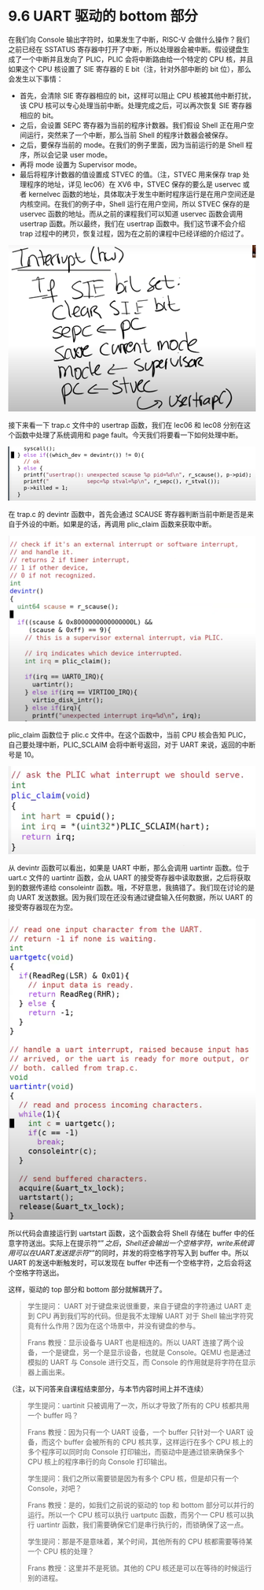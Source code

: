 # 9.6 UART 驱动的 bottom 部分

在我们向 Console 输出字符时，如果发生了中断，RISC-V 会做什么操作？我们之前已经在 SSTATUS 寄存器中打开了中断，所以处理器会被中断。假设键盘生成了一个中断并且发向了 PLIC，PLIC 会将中断路由给一个特定的 CPU 核，并且如果这个 CPU 核设置了 SIE 寄存器的 E bit（注，针对外部中断的 bit 位），那么会发生以下事情：

- 首先，会清除 SIE 寄存器相应的 bit，这样可以阻止 CPU 核被其他中断打扰，该 CPU 核可以专心处理当前中断。处理完成之后，可以再次恢复 SIE 寄存器相应的 bit。
- 之后，会设置 SEPC 寄存器为当前的程序计数器。我们假设 Shell 正在用户空间运行，突然来了一个中断，那么当前 Shell 的程序计数器会被保存。
- 之后，要保存当前的 mode。在我们的例子里面，因为当前运行的是 Shell 程序，所以会记录 user mode。
- 再将 mode 设置为 Supervisor mode。
- 最后将程序计数器的值设置成 STVEC 的值。（注，STVEC 用来保存 trap 处理程序的地址，详见 lec06）在 XV6 中，STVEC 保存的要么是 uservec 或者 kernelvec 函数的地址，具体取决于发生中断时程序运行是在用户空间还是内核空间。在我们的例子中，Shell 运行在用户空间，所以 STVEC 保存的是 uservec 函数的地址。而从之前的课程我们可以知道 uservec 函数会调用 usertrap 函数。所以最终，我们在 usertrap 函数中。我们这节课不会介绍 trap 过程中的拷贝，恢复过程，因为在之前的课程中已经详细的介绍过了。

![](<../assets/image (768).png>)

接下来看一下 trap.c 文件中的 usertrap 函数，我们在 lec06 和 lec08 分别在这个函数中处理了系统调用和 page fault。今天我们将要看一下如何处理中断。

![](<../assets/image (818).png>)

在 trap.c 的 devintr 函数中，首先会通过 SCAUSE 寄存器判断当前中断是否是来自于外设的中断。如果是的话，再调用 plic_claim 函数来获取中断。

![](<../assets/image (441) (1) (1) (1) (1).png>)

plic_claim 函数位于 plic.c 文件中。在这个函数中，当前 CPU 核会告知 PLIC，自己要处理中断，PLIC_SCLAIM 会将中断号返回，对于 UART 来说，返回的中断号是 10。

![](<../assets/image (854).png>)

从 devintr 函数可以看出，如果是 UART 中断，那么会调用 uartintr 函数。位于 uart.c 文件的 uartintr 函数，会从 UART 的接受寄存器中读取数据，之后将获取到的数据传递给 consoleintr 函数。哦，不好意思，我搞错了。我们现在讨论的是向 UART 发送数据。因为我们现在还没有通过键盘输入任何数据，所以 UART 的接受寄存器现在为空。

![](<../assets/image (788).png>)

所以代码会直接运行到 uartstart 函数，这个函数会将 Shell 存储在 buffer 中的任意字符送出。实际上在提示符“$”之后，Shell还会输出一个空格字符，write系统调用可以在UART发送提示符“$”的同时，并发的将空格字符写入到 buffer 中。所以 UART 的发送中断触发时，可以发现在 buffer 中还有一个空格字符，之后会将这个空格字符送出。

这样，驱动的 top 部分和 bottom 部分就解耦开了。

> 学生提问： UART 对于键盘来说很重要，来自于键盘的字符通过 UART 走到 CPU 再到我们写的代码。但是我不太理解 UART 对于 Shell 输出字符究竟有什么作用？因为在这个场景中，并没有键盘的参与。
>
> Frans 教授：显示设备与 UART 也是相连的。所以 UART 连接了两个设备，一个是键盘，另一个是显示设备，也就是 Console。QEMU 也是通过模拟的 UART 与 Console 进行交互，而 Console 的作用就是将字符在显示器上画出来。

（注，以下问答来自课程结束部分，与本节内容时间上并不连续）

> 学生提问：uartinit 只被调用了一次，所以才导致了所有的 CPU 核都共用一个 buffer 吗？
>
> Frans 教授：因为只有一个 UART 设备，一个 buffer 只针对一个 UART 设备，而这个 buffer 会被所有的 CPU 核共享，这样运行在多个 CPU 核上的多个程序可以同时向 Console 打印输出，而驱动中是通过锁来确保多个 CPU 核上的程序串行的向 Console 打印输出。
>
> 学生提问：我们之所以需要锁是因为有多个 CPU 核，但是却只有一个 Console，对吧？
>
> Frans 教授：是的，如我们之前说的驱动的 top 和 bottom 部分可以并行的运行。所以一个 CPU 核可以执行 uartputc 函数，而另个一 CPU 核可以执行 uartintr 函数，我们需要确保它们是串行执行的，而锁确保了这一点。
>
> 学生提问：那是不是意味着，某个时间，其他所有的 CPU 核都需要等待某一个 CPU 核的处理？
>
> Frans 教授：这里并不是死锁。其他的 CPU 核还是可以在等待的时候运行别的进程。
